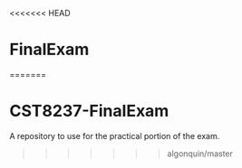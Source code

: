 <<<<<<< HEAD
# FinalExam
=======
# CST8237-FinalExam
A repository to use for the practical portion of the exam.
>>>>>>> algonquin/master
